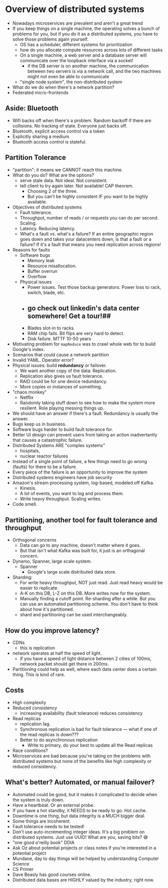 # Overview of distributed systems

- Nowadays microservices are prevalent and aren't a great trend
- If you keep things on a single machine, the operating solves a bunch of
  problems for you, but if you do it as a distributed systems, you have to solve
  those problems again yourself.
  - OS has a scheduler, different systems for prioritization
  - how do you allocate compute resources across lots of different tasks
  - On a single machine, a web server and a database server will communicate
    over the loopback interface via a socket!
    - if the DB server is on another machine, the communication between two
      servers is via a network call, and the two machines might not even be able
      to communicate
  - "single node system", the non-distributed system
- What do we do when there's a network partition?
- Federated micro-frontends

## Aside: Bluetooth

- Wifi backs off when there's a problem. Random backoff if there are collisions.
  No tracking of state. Everyone just backs off.
- Bluetooth, explicit access control via a token
- Explicitly sharing a medium
- Bluetooth access control is stateful.

## Partition Tolerance

- "partition": it means we CANNOT reach this machine.
- What do you do? What are the options?
  - serve stale data. Not ideal. Not consistent.
  - tell client to try again later. Not available! CAP theorem.
    - Choosing 2 of the three.
    - But you can't be highly consistent IF you want to be highly available.
- Objectives of distributed systems
  - Fault tolerance.
  - Throughput, number of reads / or requests you can do per second. Scaling.
  - Latency. Reducing latency.
  - What's a fault vs. what's a failure? If an entire geographic region goes
    down and takes your datacenters down, is that a fault or a failure? If it's
    a fault that means you need replication across regions!
- Reasons for faults
  - Software bugs
    - Memory leak
    - Resource misallocation.
    - Buffer overrun
    - Overflow
  - Physical issues
    - Power issues. Test those backup generators. Power loss to rack, switch,
      blade, etc.
    - ## go check out linkedin's data center somewhere! Get a tour!##
    - Blades slot-in to racks.
    - RAM chip fails. Bit flips are very hard to detect.
    - Disk failure. MTTF 10-50 years
- Motivating problem for `mapReduce` was to crawl whole web for to build
  Google's index.
- Scenarios that could cause a network partition
- Invalid YAML. Operator error?
- Physical issues: build **redundancy** or failover.
  - We want another copy of the data: Replication.
  - Replication also gives us fault tolerance.
  - RAID could be for one device redundancy.
  - More copies or instances of something.
- "chaos monkey"
  - Netflix
  - Randomly taking stuff down to see how to make the system more resilient.
    Role playing messing things up.
- We should have an answer if there's a fault. Redundancy is usually the answer.
- Bugs keep us in business.
- Software bugs harder to build fault tolerance for.
- Better UI design can prevent users from taking an action inadvertantly that
  causes a catastrophic failure.
- Distributed Systems ARE "complex systems"
  - hospitals,
  - nuclear reactor failures
- Instead of a single point of failure, a few things need to go wrong (faults) for there
  to be a failure.
- Every piece of the failure is an opportunity to improve the system
- Distributed systems engineers have job security
- Amazon's stream processing system, log-based, modeled off Kafka.
  - Kinesis.
  - A lot of events, you want to log and process them.
  - Write heavy throughput. Scaling writes.
- Code smell.

## Partitioning, another tool for fault tolerance and throughput

- Orthogonal concerns
  - Data can go to any machine, doesn't matter where it goes.
  - But that isn't what Kafka was built for, it just is an orthagonal concern.
- Dynamo, Spanner, large scale system.
  - Spanner
    - Google's large scale distributed data store.
- Sharding:
  - For write heavy throughput, NOT just read. Just read heavy would be easier
    to replicate.
  - A-K on this DB, L-Z on this DB. More writes now for the system.
  - Manually finding a cutoff point. Re-sharding after a while. But you can use
    an automated partitioning scheme. You don't have to think about how it's
    partitioned.
  - shard and partitioning can be used interchangeably.

## How do you improve latency?

- CDNs
  - this is replication
- network operates at half the speed of light.
  - if you have a speed of light distance between 2 cities of 100ms, network
    packet should get there in 200ms.
- Partitioning could help as well, where each data center does a certain thing.
  This is kind of rare.

## Costs

- High complexity
- Reduced consistency
  - increasing availability (fault tolerance) reduces consistency
- Read replicas
  - replication lag.
  - Synchronous replication is bad for fault tolerance — what if one of the read
    replicas is down???
  - Better to do asynchronous replication
    - Write to primary, do your best to update all the Read replicas
- Race conditions?
- Microservices are bad because you're taking on the problems with distributed
  systems but none of the benefits like high complexity or reduced consistency.

## What's better? Automated, or manual failover?

- Automated could be good, but it makes it complicated to decide when the system
  is truly down.
- Have a heartbeat. Or an external probe.
- If you have a hot standby, it NEEDS to be ready to go. Hot cache.
- Downtime is one thing, but data integrity is a MUCH bigger deal.
- Some things are incoherent.
- Fault tolerance needs to be tested!
- Don't use auto-incrementing integer ideas. It's a big problem on distributed
  systems. Just use UUID! What are you, saving bits? 😅
- "one good o'reilly book" DDIA
- Ask Oz about potential projects or class notes if you're interested in a
  potential project
- Mundane, day to day things will be helped by understanding Computer Science
- CS Primer
- Dave Beasly has good courses online.
- Distributed data bases are HIGHLY valued by the industry, right now.
